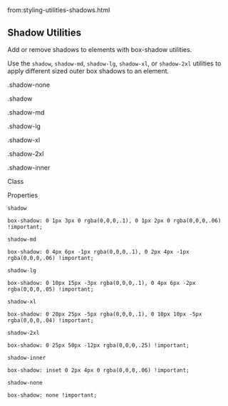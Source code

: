 # 
from:styling-utilities-shadows.html

Shadow Utilities
----------------

Add or remove shadows to elements with box-shadow utilities.

Use the `shadow`, `shadow-md`, `shadow-lg`, `shadow-xl`, or `shadow-2xl` utilities to apply different sized outer box shadows to an element.

.shadow-none

.shadow

.shadow-md

.shadow-lg

.shadow-xl

.shadow-2xl

.shadow-inner

Class

Properties

`shadow`

`box-shadow: 0 1px 3px 0 rgba(0,0,0,.1), 0 1px 2px 0 rgba(0,0,0,.06) !important;`

`shadow-md`

`box-shadow: 0 4px 6px -1px rgba(0,0,0,.1), 0 2px 4px -1px rgba(0,0,0,.06) !important;`

`shadow-lg`

`box-shadow: 0 10px 15px -3px rgba(0,0,0,.1), 0 4px 6px -2px rgba(0,0,0,.05) !important;`

`shadow-xl`

`box-shadow: 0 20px 25px -5px rgba(0,0,0,.1), 0 10px 10px -5px rgba(0,0,0,.04) !important;`

`shadow-2xl`

`box-shadow: 0 25px 50px -12px rgba(0,0,0,.25) !important;`

`shadow-inner`

`box-shadow: inset 0 2px 4px 0 rgba(0,0,0,.06) !important;`

`shadow-none`

`box-shadow: none !important;`